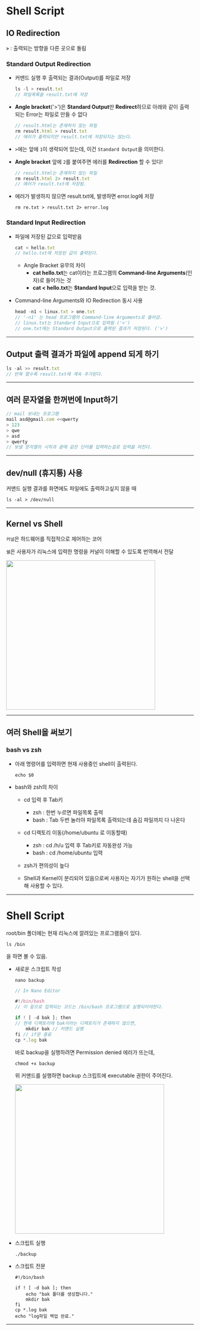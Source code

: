 # Shell Script

## **IO Redirection**

**`>`** : 출력되는 방향을 다른 곳으로 돌림 

### **Standard Output Redirection** 

- 커맨드 실행 후 출력되는 결과(Output)를 파일로 저장
    ```js
    ls -l > result.txt
    // 파일목록을 result.txt에 저장
    ```

- **Angle bracket**('>')은 **Standard Output**만 **Redirect**하므로 아래와 같이 출력되는 Error는 파일로 만들 수 없다
    ```js
    // result.html는 존재하지 않는 파일
    rm result.html > result.txt
    // 에러가 출력되지만 result.txt에 저장되지는 않는다.
    ```

- `>`에는 앞에 `1`이 생략되어 있는데, 이건 `Standard Output`을 의미한다. 
- **Angle bracket** 앞에 `2`를 붙여주면 에러를 **Redirection** 할 수 있다!

    ```js
    // result.html는 존재하지 않는 파일
    rm result.html 2> result.txt
    // 에러가 result.txt에 저장됨.
    ```

- 에러가 발생하지 않으면 result.txt에, 발생하면 error.log에 저장

    ```
    rm re.txt > result.txt 2> error.log
    ```

### **Standard Input Redirection** 

- 파일에 저장된 값으로 입력받음

    ```js
    cat < hello.txt
    // hello.txt에 저장된 값이 출력된다.
    ```

    - Angle Bracket 유무의 차이
        - **cat hello.txt**는 cat이라는 프로그램의 **Command-line Arguments**(인자)로 들어가는 것
        - **cat < hello.txt**는 **Standard Input**으로 입력을 받는 것.

- Command-line Arguments와 IO Redirection 동시 사용
    ```js
    head -n1 < linux.txt > one.txt
    // '-n1' 는 head 프로그램의 Command-line Arguments로 들어감.
    // linux.txt는 Standard Input으로 입력됨 ('<')
    // one.txt에는 Standard Output으로 출력된 결과가 저장된다. ('>')
    ```

___

## Output 출력 결과가 파일에 append 되게 하기
```js
ls -al >> result.txt
// 반복 할수록 result.txt에 계속 추가된다.
```

___

## 여러 문자열을 한꺼번에 Input하기

```js
// mail 보내는 프로그램
mail asd@gmail.com <<qwerty
> 123
> qwe
> asd
> qwerty
// 보낼 문자열의 시작과 끝에 같은 단어를 입력하는걸로 입력을 마친다.
```

___

## dev/null (휴지통) 사용

커맨드 실행 결과를 화면에도 파일에도 출력하고싶지 않을 때
```
ls -al > /dev/null
```

____

## **Kernel vs Shell**

`커널`은 하드웨어를 직접적으로 제어하는 코어

`쉘`은 사용자가 리눅스에 입력한 명령을 커널이 이해할 수 있도록 번역해서 전달

<img src="https://user-images.githubusercontent.com/66513003/129032589-51d0cf33-406c-4145-9a0e-ac272e17a095.png" width="400">

___

## 여러 Shell을 써보기

### **bash vs zsh**

- 아래 명령어를 입력하면 현재 사용중인 shell이 출력된다.
    ```
    echo $0
    ``` 

- bash와 zsh의 차이
    - cd 입력 후 Tab키
        - zsh : 한번 누르면 파일목록 출력
        - bash : Tab 두번 눌러야 파일목록 출력되는데 숨김 파일까지 다 나온다

    - cd 디렉토리 이동(/home/ubuntu 로 이동할때)
        - zsh : cd /h/u 입력 후 Tab키로 자동완성 가능
        - bash : cd /home/ubuntu 입력

    - zsh가 편의성이 높다
    - Shell과 Kernel이 분리되어 있음으로써 사용자는 자기가 원하는 shell을 선택해 사용할 수 있다.

___

# **Shell Script**

root/bin 폴더에는 현재 리눅스에 깔려있는 프로그램들이 있다.
```
ls /bin
```
을 하면 볼 수 있음.

- 새로운 스크립트 작성

    ```
    nano backup
    ```
    ```js
    // In Nano Editor

    #!/bin/bash
    // 이 밑으로 입력되는 코드는 /bin/bash 프로그램으로 실행되어야한다.

    if ! [ -d bak ]; then 
    // 현재 디렉토리에 bak이라는 디렉토리가 존재하지 않으면,
        mkdir bak // 커맨드 실행
    fi // if문 종료
    cp *.log bak
    ```

    바로 backup을 실행하려면 Permission denied 에러가 뜨는데,

    ```
    chmod +x backup
    ```
    위 커맨드를 실행하면 backup 스크립트에 executable 권한이 주어진다.

    <img src="https://user-images.githubusercontent.com/66513003/129046805-ec7b3acd-3c5b-455c-8af7-7a239477b265.png" width="400">

- 스크립트 실행
    ```
    ./backup
    ```
- 스크립트 전문
    ```
    #!/bin/bash

    if ! [ -d bak ]; then
        echo "bak 폴더를 생성합니다."
        mkdir bak
    fi
    cp *.log bak
    echo "log파일 백업 완료."
    ```

___